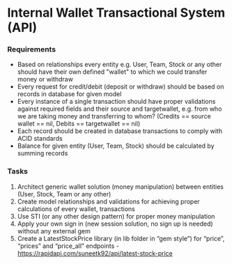 # Internal Wallet Transactional System (API)

### Requirements
- Based on relationships every entity e.g. User, Team, Stock or any other should have their own defined "wallet" to which we could transfer money or withdraw
- Every request for credit/debit (deposit or withdraw) should be based on records in database for given model
- Every instance of a single transaction should have proper validations against required fields and their source and targetwallet, e.g. from who we are taking money and transferring to whom? (Credits == source wallet == nil, Debits == targetwallet == nil)
- Each record should be created in database transactions to comply with ACID standards
- Balance for given entity (User, Team, Stock) should be calculated by summing records

### Tasks
1. Architect generic wallet solution (money manipulation) between entities (User, Stock, Team or any other)
2. Create model relationships and validations for achieving proper calculations of every wallet, transactions
3. Use STI (or any other design pattern) for proper money manipulation
4. Apply your own sign in (new session solution, no sign up is needed) without any external gem
5. Create a LatestStockPrice library (in lib folder in “gem style”) for “price”, “prices” and “price_all” endpoints - https://rapidapi.com/suneetk92/api/latest-stock-price
